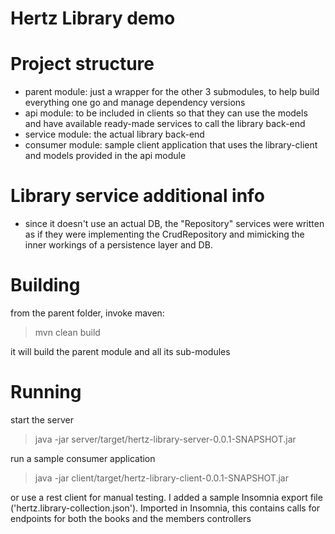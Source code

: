 # Hertz Library demo

# Project structure

- parent module: just a wrapper for the other 3 submodules, to help build everything one go and manage dependency versions
- api module: to be included in clients so that they can use the models and have available ready-made services to call the library back-end
- service module: the actual library back-end
- consumer module: sample client application that uses the library-client and models provided in the api module

# Library service additional info

- since it doesn't use an actual DB, the "Repository" services were written as if they were implementing the CrudRepository and mimicking the inner workings of a persistence layer and DB.


# Building
from the parent folder, invoke maven:

> mvn clean build

it will build the parent module and all its sub-modules

# Running
start the server
> java -jar server/target/hertz-library-server-0.0.1-SNAPSHOT.jar

run a sample consumer application

> java -jar client/target/hertz-library-client-0.0.1-SNAPSHOT.jar

or use a rest client for manual testing.
I added a sample Insomnia export file ('hertz.library-collection.json'). Imported in Insomnia, this contains calls for endpoints for both the books and the members controllers

